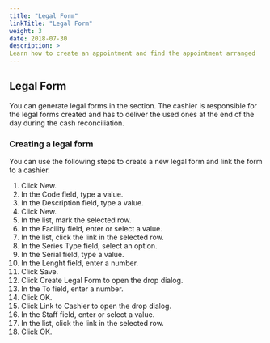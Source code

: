 ```yaml
---
title: "Legal Form"
linkTitle: "Legal Form"
weight: 3
date: 2018-07-30
description: >
Learn how to create an appointment and find the appointment arranged
---
```


## Legal Form

You can generate legal forms in the section. The cashier is responsible for the legal forms created and has to deliver the used ones at the end of the day during the cash reconciliation.

### Creating a legal form

You can use the following steps to create a new legal form and link the form to a cashier.

1.	Click New.
2.	In the Code field, type a value.
3.	In the Description field, type a value.
6.	Click New.
7.	In the list, mark the selected row.
8.	In the Facility field, enter or select a value.
9.	In the list, click the link in the selected row.
10.	In the Series Type field, select an option.
11.	In the Serial field, type a value.
12.	In the Lenght field, enter a number.
13.	Click Save.
14.	Click Create Legal Form to open the drop dialog.
15.	In the To field, enter a number.
16.	Click OK.
17.	Click Link to Cashier to open the drop dialog.
18.	In the Staff field, enter or select a value.
19.	In the list, click the link in the selected row.
20.	Click OK.
